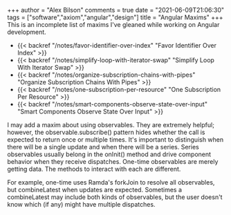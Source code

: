 +++
author = "Alex Bilson"
comments = true
date = "2021-06-09T21:06:30"
tags = ["software","axiom","angular","design"]
title = "Angular Maxims"
+++
This is an incomplete list of maxims I've gleaned while working on Angular development.

- {{< backref "/notes/favor-identifier-over-index" "Favor Identifier Over Index" >}}
- {{< backref "/notes/simplify-loop-with-iterator-swap" "Simplify Loop With Iterator Swap" >}}
- {{< backref "/notes/organize-subscription-chains-with-pipes" "Organize Subscription Chains With Pipes" >}}
- {{< backref "/notes/one-subscription-per-resource" "One Subscription Per Resource" >}}
- {{< backref "/notes/smart-components-observe-state-over-input" "Smart Components Observe State Over Input" >}}

I may add a maxim about using observables. They are extremely helpful; however, the observable.subscribe() pattern hides whether the call is expected to return once or multiple times. It's important to distinguish when there will be a single update and when there will be a series. Series observables usually belong in the onInit() method and drive component behavior when they receive dispatches. One-time observables are merely getting data. The methods to interact with each are different.

For example, one-time uses Ramda's forkJoin to resolve all observables, but combineLatest when updates are expected. Sometimes a combineLatest may include both kinds of observables, but the user doesn't know which (if any) might have multiple dispatches.
